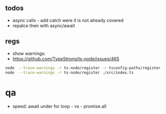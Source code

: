 ## todos

- async calls - add catch were it is not already covered
- repalce then with async/await

## regs

- show warnings:
- https://github.com/TypeStrong/ts-node/issues/465

```sh
node  --trace-warnings -r ts-node/register -r tsconfig-paths/register ./src/index.ts
node  --trace-warnings -r ts-node/register ./src/index.ts
```

# qa

- speed: await under for loop - vs - promise.all

